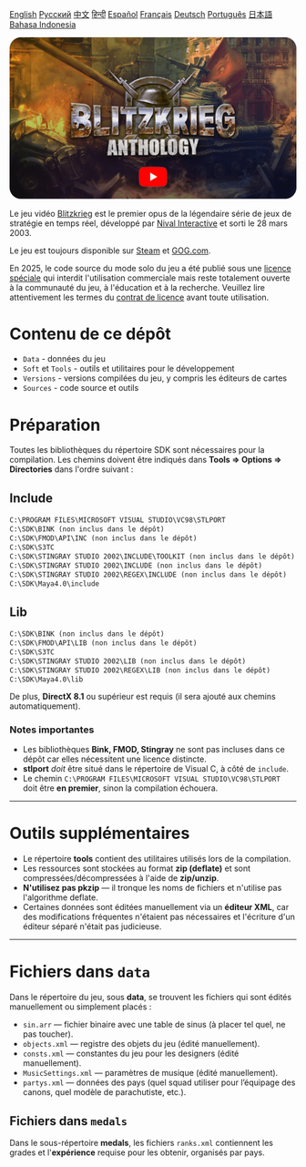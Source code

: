 [English](README.md)        [Русский](README_Russian.md)        [中文](README_Chinese.md)        [हिन्दी](README_Hindi.md)        [Español](README_Spanish.md)        [Français](README_French.md)        [Deutsch](README_German.md)        [Português](README_Portuguese.md)        [日本語](README_Japanese.md)        [Bahasa Indonesia](README_Indonesian.md)

[![Bande-annonce de Blitzkrieg](Blitzkrieg.png)](https://www.youtube.com/watch?v=zNxMvTcsJbk)

Le jeu vidéo [Blitzkrieg](https://wikipedia.org/wiki/Blitzkrieg_(video_game)) est le premier opus de la légendaire série de jeux de stratégie en temps réel, développé par [Nival Interactive](http://nival.com/) et sorti le 28 mars 2003.

Le jeu est toujours disponible sur [Steam](https://store.steampowered.com/app/313480/Blitzkrieg_Anthology/) et [GOG.com](https://www.gog.com/en/game/blitzkrieg_anthology).

En 2025, le code source du mode solo du jeu a été publié sous une [licence spéciale](LICENSE.md) qui interdit l'utilisation commerciale mais reste totalement ouverte à la communauté du jeu, à l'éducation et à la recherche.
Veuillez lire attentivement les termes du [contrat de licence](LICENSE.md) avant toute utilisation.

# Contenu de ce dépôt
- `Data` - données du jeu
- `Soft` et `Tools` - outils et utilitaires pour le développement
- `Versions` - versions compilées du jeu, y compris les éditeurs de cartes
- `Sources` - code source et outils

# Préparation

Toutes les bibliothèques du répertoire SDK sont nécessaires pour la compilation. Les chemins doivent être indiqués dans **Tools => Options => Directories** dans l'ordre suivant :

## Include
```
C:\PROGRAM FILES\MICROSOFT VISUAL STUDIO\VC98\STLPORT
C:\SDK\BINK (non inclus dans le dépôt)
C:\SDK\FMOD\API\INC (non inclus dans le dépôt)
C:\SDK\S3TC
C:\SDK\STINGRAY STUDIO 2002\INCLUDE\TOOLKIT (non inclus dans le dépôt)
C:\SDK\STINGRAY STUDIO 2002\INCLUDE (non inclus dans le dépôt)
C:\SDK\STINGRAY STUDIO 2002\REGEX\INCLUDE (non inclus dans le dépôt)
C:\SDK\Maya4.0\include
```

## Lib
```
C:\SDK\BINK (non inclus dans le dépôt)
C:\SDK\FMOD\API\LIB (non inclus dans le dépôt)
C:\SDK\S3TC
C:\SDK\STINGRAY STUDIO 2002\LIB (non inclus dans le dépôt)
C:\SDK\STINGRAY STUDIO 2002\REGEX\LIB (non inclus dans le dépôt)
C:\SDK\Maya4.0\lib
```

De plus, **DirectX 8.1** ou supérieur est requis (il sera ajouté aux chemins automatiquement).

### Notes importantes

- Les bibliothèques **Bink, FMOD, Stingray** ne sont pas incluses dans ce dépôt car elles nécessitent une licence distincte.
- **stlport** *doit* être situé dans le répertoire de Visual C, à côté de `include`.
- Le chemin `C:\PROGRAM FILES\MICROSOFT VISUAL STUDIO\VC98\STLPORT` doit être **en premier**, sinon la compilation échouera.

---

# Outils supplémentaires

- Le répertoire **tools** contient des utilitaires utilisés lors de la compilation.
- Les ressources sont stockées au format **zip (deflate)** et sont compressées/décompressées à l'aide de **zip/unzip**.
- **N'utilisez pas pkzip** — il tronque les noms de fichiers et n'utilise pas l'algorithme deflate.
- Certaines données sont éditées manuellement via un **éditeur XML**, car des modifications fréquentes n'étaient pas nécessaires et l'écriture d'un éditeur séparé n'était pas judicieuse.

---

# Fichiers dans `data`

Dans le répertoire du jeu, sous **data**, se trouvent les fichiers qui sont édités manuellement ou simplement placés :

- `sin.arr` — fichier binaire avec une table de sinus (à placer tel quel, ne pas toucher).
- `objects.xml` — registre des objets du jeu (édité manuellement).
- `consts.xml` — constantes du jeu pour les designers (édité manuellement).
- `MusicSettings.xml` — paramètres de musique (édité manuellement).
- `partys.xml` — données des pays (quel squad utiliser pour l’équipage des canons, quel modèle de parachutiste, etc.).

## Fichiers dans `medals`

Dans le sous-répertoire **medals**, les fichiers `ranks.xml` contiennent les grades et l'**expérience** requise pour les obtenir, organisés par pays.

